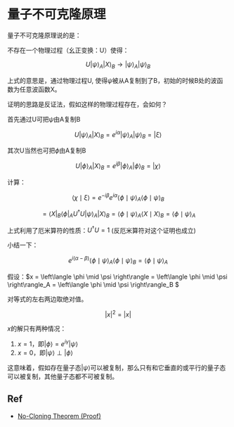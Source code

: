 # 量子不可克隆原理

量子不可克隆原理说的是：

不存在一个物理过程（幺正变换：U）使得：

$$ U \left| \psi \right\rangle_A \left| X \right\rangle_B  \to \left| \psi \right\rangle_A \left| \psi \right\rangle_B$$

上式的意思是，通过物理过程U, 使得$\psi$被从A复制到了B，初始的时候B处的波函数为任意波函数X。

证明的思路是反证法，假如这样的物理过程存在，会如何？

首先通过U可把$\psi$由A复制B

$$ U \left| \psi \right\rangle_A \left| X \right\rangle_B  = e^{i \alpha} \left| \psi \right\rangle_A \left| \psi \right\rangle_B = \left| \xi \right\rangle$$

其次U当然也可把$\phi$由A复制B

$$ U \left| \phi \right\rangle_A \left| X \right\rangle_B  = e^{i \beta} \left| \phi \right\rangle_A \left| \phi \right\rangle_B = \left| \chi \right\rangle$$

计算：

$$\left\langle \chi \mid \xi \right\rangle = e^{-i \beta} e^{i \alpha} \left\langle \phi \mid \psi \right\rangle_A \left\langle \phi \mid \psi \right\rangle_B   $$

$$= \left\langle X \right|_B \left\langle \phi \right|_A  U^\dagger U \left| \psi \right\rangle_A \left| X \right\rangle_B  =\left\langle \phi \mid \psi \right\rangle_A  \left\langle X \mid X \right\rangle_B = \left\langle \phi \mid \psi \right\rangle_A$$

上式利用了厄米算符的性质：$U^\dagger U = 1$ (反厄米算符对这个证明也成立)

小结一下：

$$e^{i (\alpha - \beta)} \left\langle \phi \mid \psi \right\rangle_A \left\langle \phi \mid \psi \right\rangle_B  =   \left\langle \phi \mid \psi \right\rangle_A $$

假设：$x = \left\langle \phi \mid \psi \right\rangle = \left\langle \phi \mid \psi \right\rangle_A = \left\langle \phi \mid \psi \right\rangle_B $

对等式的左右两边取绝对值。

$$ |x|^2 = |x| $$

$x$的解只有两种情况：

1. $x = 1$，即$\left| \phi \right\rangle= e^{i \gamma} \left| \psi \right\rangle$
2. $x = 0$，即$\left| \psi \right\rangle \perp \left| \phi \right\rangle$

这意味着，假如存在量子态$\left| \psi \right\rangle$可以被复制，那么只有和它垂直的或平行的量子态可以被复制，其他量子态都不可被复制。

## Ref

- [No-Cloning Theorem (Proof)](https://www.youtube.com/watch?v=ydh7Xxh-8lg)

